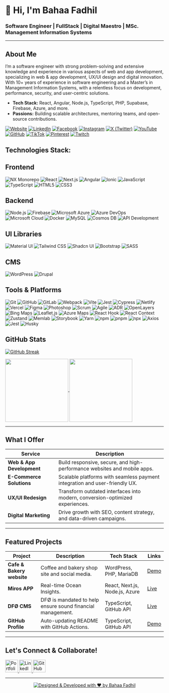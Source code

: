 # 👋 Hi, I'm Bahaa Fadhil

### Software Engineer | FullStack | Digital Maestro |  MSc. Management Information Systems
---

##  About Me
I’m a software engineer with strong problem-solving and extensive knowledge and experience in various aspects of web and app development, specializing in web & app development, UX/UI design and digital innovation. With 10+ years of experience in software engineering and a Master’s in Management Information Systems, with a relentless focus on development, performance, security, and user-centric solutions.

-  **Tech Stack:** React, Angular, Node.js, TypeScript, PHP, Supabase, Firebase, Azure, and more.
-  **Passions:** Building scalable architectures, mentoring teams, and open-source contributions.

[![Website](https://img.shields.io/badge/Website-b78b3d?style=for-the-badge&logo=heart&logoColor=white)](https://www.yourwebsite.com)
[![LinkedIn](https://img.shields.io/badge/LinkedIn-0A66C2?style=for-the-badge&logo=linkedin&logoColor=white)](https://linkedin.com/in/bahaa-fadhil)
[![Facebook](https://img.shields.io/badge/Facebook-1877F2?style=for-the-badge&logo=facebook&logoColor=white)](https://www.facebook.com/Bahaa.Albayati.Official)
[![Instagram](https://img.shields.io/badge/Instagram-E4405F?style=for-the-badge&logo=instagram&logoColor=white)](https://www.instagram.com/bahaa.albayati_official/)
[![X (Twitter)](https://img.shields.io/badge/%20(Twitter)-000000?style=for-the-badge&logo=x&logoColor=white)](https://x.com/Bahaa_Albayati1)
[![YouTube](https://img.shields.io/badge/YouTube-FF0000?style=for-the-badge&logo=youtube&logoColor=white)](https://www.youtube.com/@Bahaa.Albayati)
[![GitHub](https://img.shields.io/badge/GitHub-181717?style=for-the-badge&logo=github&logoColor=white)](https://github.com/Bahaa-Fadhil)
[![TikTok](https://img.shields.io/badge/TikTok-000000?style=for-the-badge&logo=tiktok&logoColor=white)](https://www.tiktok.com/@bahaa.albayati)
[![Pinterest](https://img.shields.io/badge/Pinterest-E60023?style=for-the-badge&logo=pinterest&logoColor=white)](https://www.pinterest.com/bahaa_albayati/)
[![Twitch](https://img.shields.io/badge/Twitch-9146FF?style=for-the-badge&logo=twitch&logoColor=white)](https://twitch.tv/Bahaa_Albayati)

## Technologies Stack:

## Frontend
![NX Monorepo](https://img.shields.io/badge/NX_Monorepo-143055?style=for-the-badge&logo=nx&logoColor=white)
![React](https://img.shields.io/badge/React-61DAFB?style=for-the-badge&logo=react&logoColor=black)
![Next.js](https://img.shields.io/badge/Next.js-000000?style=for-the-badge&logo=nextdotjs&logoColor=white)
![Angular](https://img.shields.io/badge/Angular-DD0031?style=for-the-badge&logo=angular&logoColor=white)
![Ionic](https://img.shields.io/badge/Ionic-3880FF?style=for-the-badge&logo=ionic&logoColor=white)
![JavaScript](https://img.shields.io/badge/JavaScript-F7DF1E?style=for-the-badge&logo=javascript&logoColor=black)
![TypeScript](https://img.shields.io/badge/TypeScript-3178C6?style=for-the-badge&logo=typescript&logoColor=white)
![HTML5](https://img.shields.io/badge/HTML5-E34F26?style=for-the-badge&logo=html5&logoColor=white)
![CSS3](https://img.shields.io/badge/CSS3-1572B6?style=for-the-badge&logo=css3&logoColor=white)


## Backend
![Node.js](https://img.shields.io/badge/Node.js-339933?style=for-the-badge&logo=nodedotjs&logoColor=white)
![Firebase](https://img.shields.io/badge/Firebase-FFCA28?style=for-the-badge&logo=firebase&logoColor=black)
![Microsoft Azure](https://img.shields.io/badge/Microsoft_Azure-0089D6?style=for-the-badge&logo=microsoft-azure&logoColor=white)
![Azure DevOps](https://img.shields.io/badge/Azure_DevOps-0078D7?style=for-the-badge&logo=azure-devops&logoColor=white)
![Microsoft Cloud](https://img.shields.io/badge/Microsoft_Cloud-5E5E5E?style=for-the-badge&logo=microsoft&logoColor=white)
![Docker](https://img.shields.io/badge/Docker-2496ED?style=for-the-badge&logo=docker&logoColor=white)
![MySQL](https://img.shields.io/badge/MySQL-4479A1?style=for-the-badge&logo=mysql&logoColor=white)
![Cosmos DB](https://img.shields.io/badge/Cosmos_DB-2591EB?style=for-the-badge&logo=azure-cosmos-db&logoColor=white)
![API Development](https://img.shields.io/badge/API_Development-6DB33F?style=for-the-badge&logo=swagger&logoColor=white)


## UI Libraries
![Material UI](https://img.shields.io/badge/Material_UI-0081CB?style=for-the-badge&logo=mui&logoColor=white)
![Tailwind CSS](https://img.shields.io/badge/Tailwind_CSS-06B6D4?style=for-the-badge&logo=tailwind-css&logoColor=white)
![Shadcn UI](https://img.shields.io/badge/Shadcn_UI-7C3AED?style=for-the-badge&logo=ui&logoColor=white)
![Bootstrap](https://img.shields.io/badge/Bootstrap-7952B3?style=for-the-badge&logo=bootstrap&logoColor=white)
![SASS](https://img.shields.io/badge/SASS-CC6699?style=for-the-badge&logo=sass&logoColor=white)


## CMS
![WordPress](https://img.shields.io/badge/WordPress-21759B?style=for-the-badge&logo=wordpress&logoColor=white)
![Drupal](https://img.shields.io/badge/Drupal-0678BE?style=for-the-badge&logo=drupal&logoColor=white)


## Tools & Platforms
![Git](https://img.shields.io/badge/Git-F05032?style=for-the-badge&logo=git&logoColor=white)
![GitHub](https://img.shields.io/badge/GitHub-181717?style=for-the-badge&logo=github&logoColor=white)
![GitLab](https://img.shields.io/badge/GitLab-FCA121?style=for-the-badge&logo=gitlab&logoColor=black)
![Webpack](https://img.shields.io/badge/Webpack-8DD6F9?style=for-the-badge&logo=webpack&logoColor=black)
![Vite](https://img.shields.io/badge/Vite-646CFF?style=for-the-badge&logo=vite&logoColor=white)
![Jest](https://img.shields.io/badge/Jest-C21325?style=for-the-badge&logo=jest&logoColor=white)
![Cypress](https://img.shields.io/badge/Cypress-17202C?style=for-the-badge&logo=cypress&logoColor=white)
![Netlify](https://img.shields.io/badge/Netlify-00C7B7?style=for-the-badge&logo=netlify&logoColor=white)
![Vercel](https://img.shields.io/badge/Vercel-000000?style=for-the-badge&logo=vercel&logoColor=white)
![Figma](https://img.shields.io/badge/Figma-F24E1E?style=for-the-badge&logo=figma&logoColor=white)
![Photoshop](https://img.shields.io/badge/Adobe_Photoshop-31A8FF?style=for-the-badge&logo=adobe-photoshop&logoColor=white)
![Scrum](https://img.shields.io/badge/Scrum-6DB33F?style=for-the-badge&logo=scrumalliance&logoColor=white)
![Agile](https://img.shields.io/badge/Agile-009688?style=for-the-badge&logo=agile&logoColor=white)
![ADR](https://img.shields.io/badge/ADR-5E5E5E?style=for-the-badge)
![OpenLayers](https://img.shields.io/badge/OpenLayers-1F6B75?style=for-the-badge&logo=openlayers&logoColor=white)
![Bing Maps](https://img.shields.io/badge/Bing_Maps-0089D6?style=for-the-badge&logo=microsoft&logoColor=white)
![Leaflet.js](https://img.shields.io/badge/Leaflet.js-199900?style=for-the-badge&logo=leaflet&logoColor=white)
![Azure Maps](https://img.shields.io/badge/Azure_Maps-0089D6?style=for-the-badge&logo=microsoft-azure&logoColor=white)
![React Hook](https://img.shields.io/badge/React_Hook-61DAFB?style=for-the-badge&logo=react&logoColor=black)
![React Context](https://img.shields.io/badge/React_Context-61DAFB?style=for-the-badge&logo=react&logoColor=black)
![Zustand](https://img.shields.io/badge/Zustand-764ABC?style=for-the-badge)
![Memlab](https://img.shields.io/badge/Memlab-000000?style=for-the-badge)
![Storybook](https://img.shields.io/badge/Storybook-FF4785?style=for-the-badge&logo=storybook&logoColor=white)
![Yarn](https://img.shields.io/badge/Yarn-2C8EBB?style=for-the-badge&logo=yarn&logoColor=white)
![npm](https://img.shields.io/badge/npm-CB3837?style=for-the-badge&logo=npm&logoColor=white)
![pnpm](https://img.shields.io/badge/pnpm-FCA121?style=for-the-badge&logo=npm&logoColor=white)
![npx](https://img.shields.io/badge/npx-CB3837?style=for-the-badge&logo=npm&logoColor=white)
![Axios](https://img.shields.io/badge/Axios-5A29E4?style=for-the-badge&logo=axios&logoColor=white)
![Jest](https://img.shields.io/badge/Jest-C21325?style=for-the-badge&logo=jest&logoColor=white)
![Husky](https://img.shields.io/badge/Husky-000000?style=for-the-badge)



## GitHub Stats

[![GitHub Streak](https://streak-stats.demolab.com?user=Bahaa-Fadhil&date_format=j%20M%5B%20Y%5D&card_width=1200&card_height=220)](https://git.io/streak-stats)

<a href="#">
  <img height=200 align="center" src="https://github-readme-stats.vercel.app/api?username=Bahaa-Fadhil" />
</a>
<a href="https://github.com/openlayers/openlayers">
  <img height=200 align="center" src="https://github-readme-stats.vercel.app/api/top-langs?username=Bahaa-Fadhil&layout=compact&langs_count=8&card_width=320" />
</a>

---

## What I Offer

| **Service**             | **Description**                                                                 |
|-------------------------|---------------------------------------------------------------------------------|
| **Web & App Development** | Build responsive, secure, and high-performance websites and mobile apps.        |
| **E-Commerce Solutions** | Scalable platforms with seamless payment integration and user-friendly UX.      |
| **UX/UI Redesign**       | Transform outdated interfaces into modern, conversion-optimized experiences.   |
| **Digital Marketing**    | Drive growth with SEO, content strategy, and data-driven campaigns.            |

---

## Featured Projects

| Project | Description | Tech Stack | Links |
|---------|-------------|------------|-------|
| **Cafe & Bakery website** | Coffee and bakery shop site and social media. | WordPress, PHP, MariaDB | [Demo](https://organit.no) |
| **Miros APP** | Real-time Ocean Insights. | React, Next.js, Node.js, Azure | [Live](https://https://miros.app/) |
| **DFØ CMS**  | DFØ is mandated to help ensure sound financial management.   | TypeScript, GitHub API     | [Live](https://dfo.no) |
| **GitHub Profile**  | Auto-updating README with GitHub Actions. | TypeScript, GitHub API | [Demo](https://github.com/Bahaa-Fadhil#hi-there-) |

---

## Let's Connect & Collaborate!

<p align="left">
  <a href="https://www.bahaa.no" target="_blank">
    <img src="https://img.icons8.com/fluent/48/000000/domain.png" alt="Portfolio" width="40"/>
  </a>
  <a href="https://linkedin.com/in/bahaa-fadhil" target="_blank">
    <img src="https://img.icons8.com/color/48/000000/linkedin.png" alt="LinkedIn" width="40"/>
  </a>
  <a href="https://github.com/bahaa-fadhil" target="_blank">
    <img src="https://img.icons8.com/fluent/48/000000/github.png" alt="GitHub" width="40"/>
  </a>
</p>

---

<div align="center">

[![Designed & Developed with ❤️ by Bahaa Fadhil](https://img.shields.io/badge/Designed_%26_Developed_with_❤️_by-Bahaa_Fadhil-FF69B4?style=for-the-badge&logo=heart&logoColor=white)](https://www.bahaa.no)

</div>


